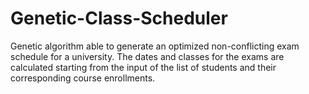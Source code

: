 # Genetic-Class-Scheduler
Genetic algorithm able to generate an optimized non-conflicting exam schedule for a university. 
The dates and classes for the exams are calculated starting from the input of the list of students and their corresponding course enrollments.
